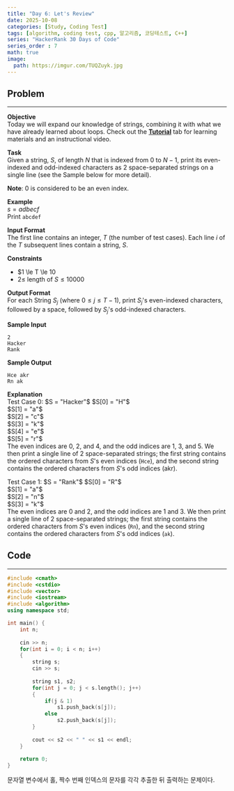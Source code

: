 ```yaml
---
title: "Day 6: Let's Review"
date: 2025-10-08
categories: [Study, Coding Test]
tags: [algorithm, coding test, cpp, 알고리즘, 코딩테스트, C++]
series: "HackerRank 30 Days of Code"
series_order : 7
math: true
image:
  path: https://imgur.com/TUQZuyk.jpg
---
```


## Problem

---

**Objective**  
Today we will expand our knowledge of strings, combining it with what we have already learned about loops. Check out the [**Tutorial**](https://www.hackerrank.com/challenges/30-review-loop/tutorial) tab for learning materials and an instructional video.

**Task**  
Given a string, $S$, of length $N$ that is indexed from $0$ to $N - 1$, print its even-indexed and odd-indexed characters as $2$ space-separated strings on a single line (see the Sample below for more detail).

**Note**: $0$ is considered to be an even index.

**Example**  
$s = adbecf$  
Print `abcdef`  

**Input Format**  
The first line contains an integer, $T$ (the number of test cases).
Each line $i$ of the $T$ subsequent lines contain a string, $S$.

**Constraints**  

- $1 \le T \le 10
- $2 \le$ length of $S \le 10000$

**Output Format**  
For each String $S_j$ (where $0 \le j \le T - 1$), print $S_j$'s even-indexed characters, followed by a space, followed by $S_j$'s odd-indexed characters.

**Sample Input**  
```text
2
Hacker
Rank
```

**Sample Output**  
```text
Hce akr
Rn ak
```

**Explanation**  
Test Case 0: $S = "Hacker"$
$S[0] = "H"$  
$S[1] = "a"$  
$S[2] = "c"$  
$S[3] = "k"$  
$S[4] = "e"$  
$S[5] = "r"$  
The even indices are $0$, $2$, and $4$, and the odd indices are $1$, $3$, and $5$. We then print a single line of $2$ space-separated strings; the first string contains the ordered characters from $S$'s even indices (`Hce`), and the second string contains the ordered characters from $S$'s odd indices (akr).

Test Case 1: $S = "Rank"$
$S[0] = "R"$  
$S[1] = "a"$  
$S[2] = "n"$  
$S[3] = "k"$  
The even indices are $0$ and $2$, and the odd indices are $1$ and $3$. We then print a single line of $2$ space-separated strings; the first string contains the ordered characters from $S$'s even indices (`Rn`), and the second string contains the ordered characters from $S$'s odd indices (`ak`).

## Code

---

```cpp
#include <cmath>
#include <cstdio>
#include <vector>
#include <iostream>
#include <algorithm>
using namespace std;

int main() {
    int n;
    
    cin >> n;
    for(int i = 0; i < n; i++)
    {
        string s;
        cin >> s;
        
        string s1, s2;
        for(int j = 0; j < s.length(); j++)
        {
            if(j & 1)
                s1.push_back(s[j]);
            else
                s2.push_back(s[j]);
        }
        
        cout << s2 << " " << s1 << endl;
    }
    
    return 0;
}

```

문자열 변수에서 홀, 짝수 번째 인덱스의 문자를 각각 추출한 뒤 출력하는 문제이다.

